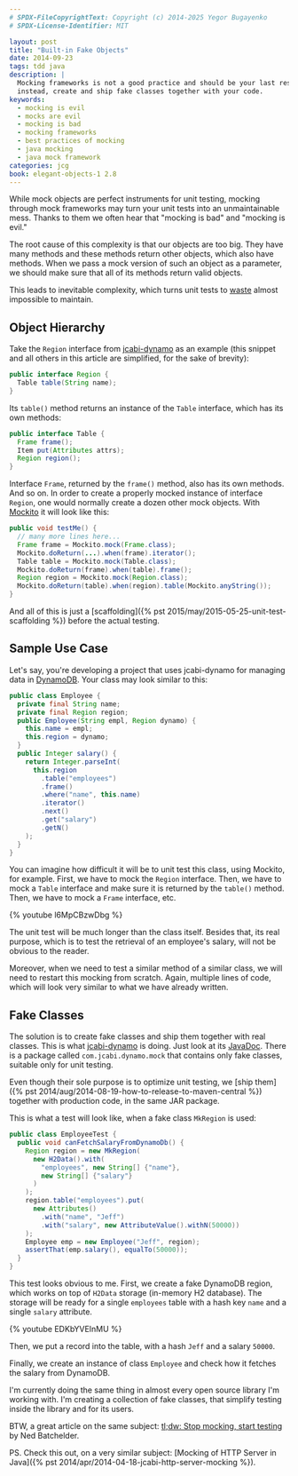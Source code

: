 ```yaml
---
# SPDX-FileCopyrightText: Copyright (c) 2014-2025 Yegor Bugayenko
# SPDX-License-Identifier: MIT

layout: post
title: "Built-in Fake Objects"
date: 2014-09-23
tags: tdd java
description: |
  Mocking frameworks is not a good practice and should be your last resort;
  instead, create and ship fake classes together with your code.
keywords:
  - mocking is evil
  - mocks are evil
  - mocking is bad
  - mocking frameworks
  - best practices of mocking
  - java mocking
  - java mock framework
categories: jcg
book: elegant-objects-1 2.8
---
```


While mock objects are perfect instruments for unit testing,
mocking through mock frameworks may turn your unit tests into
an unmaintainable mess. Thanks to them we often hear that
"mocking is bad" and "mocking is evil."

The root cause of this complexity is that our objects
are too big. They have many methods and these methods
return other objects, which also have methods. When we pass
a mock version of such an object as a parameter, we should
make sure that all of its methods return valid objects.

This leads to inevitable complexity, which turns unit tests
to [waste](https://news.ycombinator.com/item?id=7353767)
almost impossible to maintain.

<!--more-->

## Object Hierarchy

Take the `Region` interface from [jcabi-dynamo](https://dynamo.jcabi.com) as an example
(this snippet and all others in this article are simplified, for the
sake of brevity):

```java
public interface Region {
  Table table(String name);
}
```

Its `table()` method returns an instance of the `Table` interface, which
has its own methods:

```java
public interface Table {
  Frame frame();
  Item put(Attributes attrs);
  Region region();
}
```

Interface `Frame`, returned by the `frame()` method, also has its
own methods. And so on.
In order to create a properly mocked instance of interface `Region`,
one would normally create a dozen other mock objects. With [Mockito](http://mockito.org)
it will look like this:

```java
public void testMe() {
  // many more lines here...
  Frame frame = Mockito.mock(Frame.class);
  Mockito.doReturn(...).when(frame).iterator();
  Table table = Mockito.mock(Table.class);
  Mockito.doReturn(frame).when(table).frame();
  Region region = Mockito.mock(Region.class);
  Mockito.doReturn(table).when(region).table(Mockito.anyString());
}
```

And all of this is just a
[scaffolding]({% pst 2015/may/2015-05-25-unit-test-scaffolding %})
before the actual testing.

## Sample Use Case

Let's say, you're developing a project that uses jcabi-dynamo for
managing data in [DynamoDB](https://aws.amazon.com/dynamodb/).
Your class may look similar to this:

```java
public class Employee {
  private final String name;
  private final Region region;
  public Employee(String empl, Region dynamo) {
    this.name = empl;
    this.region = dynamo;
  }
  public Integer salary() {
    return Integer.parseInt(
      this.region
        .table("employees")
        .frame()
        .where("name", this.name)
        .iterator()
        .next()
        .get("salary")
        .getN()
    );
  }
}
```

You can imagine how difficult it will be to unit test this class,
using Mockito, for example. First, we have
to mock the `Region` interface. Then, we have to mock a `Table` interface and make sure
it is returned by the `table()` method. Then, we have to mock a `Frame` interface, etc.

{% youtube l6MpCBzwDbg %}

The unit test will be much longer than the class itself. Besides that,
its real purpose, which is to test the retrieval of an employee's salary, will not
be obvious to the reader.

Moreover, when we need to test a similar method of a similar class,
we will need to restart this mocking from scratch. Again, multiple lines of code,
which will look very similar to what we have already written.

## Fake Classes

The solution is to create fake classes and ship them
together with real classes. This is what [jcabi-dynamo](https://dynamo.jcabi.com)
is doing. Just look at its [JavaDoc](https://dynamo.jcabi.com/apidocs-0.16.1/index.html).
There is a package called `com.jcabi.dynamo.mock` that contains
only fake classes, suitable only for unit testing.

Even though their sole purpose is to optimize unit testing, we
[ship them]({% pst 2014/aug/2014-08-19-how-to-release-to-maven-central %})
together with production code, in the same JAR package.

This is what a test will look like, when a fake class `MkRegion` is used:

```java
public class EmployeeTest {
  public void canFetchSalaryFromDynamoDb() {
    Region region = new MkRegion(
      new H2Data().with(
        "employees", new String[] {"name"},
        new String[] {"salary"}
      )
    );
    region.table("employees").put(
      new Attributes()
        .with("name", "Jeff")
        .with("salary", new AttributeValue().withN(50000))
    );
    Employee emp = new Employee("Jeff", region);
    assertThat(emp.salary(), equalTo(50000));
  }
}
```

This test looks obvious to me. First, we create a fake DynamoDB region,
which works on top of `H2Data` storage (in-memory H2 database). The storage
will be ready for a single `employees` table with a hash key `name` and
a single `salary` attribute.

{% youtube EDKbYVEInMU %}

Then, we put a record into the table, with a hash `Jeff` and a salary
`50000`.

Finally, we create an instance of class `Employee` and check how it
fetches the salary from DynamoDB.

I'm currently doing the same thing in almost every open source library I'm working with.
I'm creating a collection of fake classes, that simplify testing
inside the library and for its users.

BTW, a great article on the same subject:
[tl;dw: Stop mocking, start testing](http://nedbatchelder.com/blog/201206/tldw_stop_mocking_start_testing.html)
by Ned Batchelder.

PS. Check this out, on a very similar subject:
[Mocking of HTTP Server in Java]({% pst 2014/apr/2014-04-18-jcabi-http-server-mocking %}).
